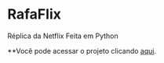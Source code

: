# RafaFlix
 Réplica da Netflix Feita em Python

**Você pode acessar o projeto clicando <a href="https://rafaflix1.herokuapp.com/">aqui</a>.</p>
